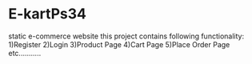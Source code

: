 # E-kartPs34
static e-commerce website
this project contains following functionality:
1)Register
2)Login
3)Product Page
4)Cart Page
5)Place Order Page
etc...........
